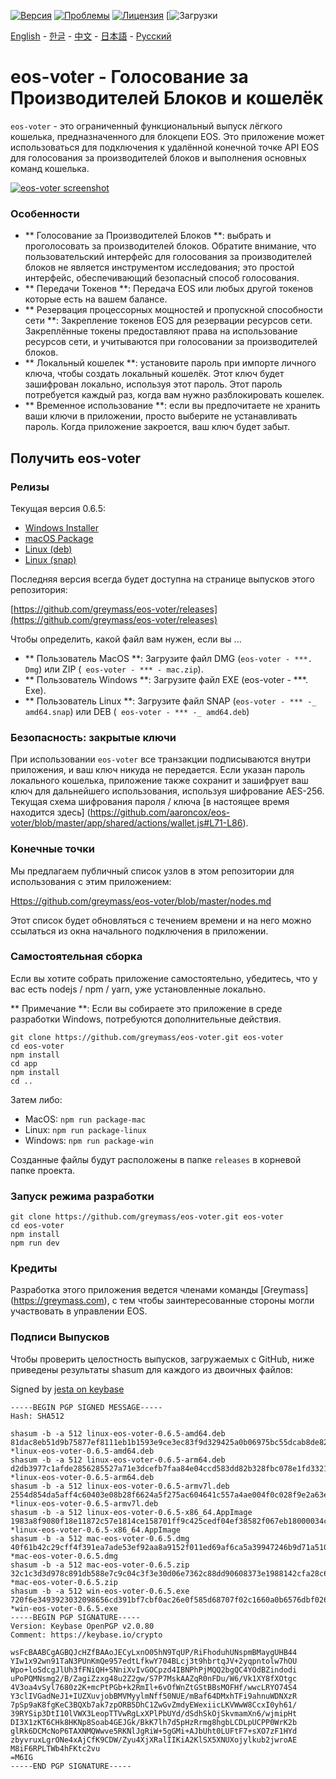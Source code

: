 [![Версия](https://img.shields.io/github/release/greymass/eos-voter/all.svg)](https://github.com/greymass/eos-voter/releases)
[![Проблемы](https://img.shields.io/github/issues/greymass/eos-voter.svg)](https://github.com/greymass/eos-voter/issues)
[![Лицензия](https://img.shields.io/badge/license-MIT-blue.svg)](https://raw.githubusercontent.com/greymass/eos-voter/master/LICENSE)
[![Загрузки](https://img.shields.io/github/downloads/greymass/eos-voter/total.svg)

[English](https://github.com/greymass/eos-voter/blob/master/README.md) - [한글](https://github.com/greymass/eos-voter/blob/master/README.kr.md) - [中文](https://github.com/greymass/eos-voter/blob/master/README.zh.md) - [日本語](https://github.com/greymass/eos-voter/blob/master/README.ja.md) - [Русский](https://github.com/greymass/eos-voter/blob/master/README.ru.md)

# eos-voter - Голосование за Производителей Блоков и кошелёк

`eos-voter` - это ограниченный функциональный выпуск лёгкого кошелька, предназначенного для блокцепи EOS. Это приложение может использоваться для подключения к удалённой конечной точке API EOS для голосования за производителей блоков и выполнения основных команд кошелька.


[![eos-voter screenshot](https://raw.githubusercontent.com/greymass/eos-voter/master/eos-voter.png)](https://raw.githubusercontent.com/greymass/eos-voter/master/eos-voter.png)

### Особенности

- ** Голосование за Производителей Блоков **: выбрать и проголосовать за производителей блоков. Обратите внимание, что пользовательский интерфейс для голосования за производителей блоков не является инструментом исследования; это простой интерфейс, обеспечивающий безопасный способ голосования.
- ** Передачи Токенов **: Передача EOS или любых другой токенов которые есть на вашем балансе.
- ** Резервация процессорных мощностей и пропускной способности сети **: Закрепление токенов EOS для резервации ресурсов сети. Закреплённые токены предоставляют права на использование ресурсов сети, и учитываются при голосовании за производителей блоков.
- ** Локальный кошелек **: установите пароль при импорте личного ключа, чтобы создать локальный кошелёк. Этот ключ будет зашифрован локально, используя этот пароль. Этот пароль потребуется каждый раз, когда вам нужно разблокировать кошелек.
- ** Временное использование **: если вы предпочитаете не хранить ваши ключи в приложении, просто выберите не устанавливать пароль. Когда приложение закроется, ваш ключ будет забыт.

## Получить eos-voter

### Релизы

Текущая версия 0.6.5:

- [Windows Installer](https://github.com/greymass/eos-voter/releases/download/v0.6.5/win-eos-voter-0.6.5.exe)
- [macOS Package](https://github.com/greymass/eos-voter/releases/download/v0.6.5/mac-eos-voter-0.6.5.dmg)
- [Linux (deb)](https://github.com/greymass/eos-voter/releases/download/v0.6.5/linux-eos-voter-0.6.5-amd64.deb)
- [Linux (snap)](https://github.com/greymass/eos-voter/releases/download/v0.6.5/linux-eos-voter-0.6.5-amd64.snap)

Последняя версия всегда будет доступна на странице выпусков этого репозитория:

[https://github.com/greymass/eos-voter/releases](https://github.com/greymass/eos-voter/releases)

Чтобы определить, какой файл вам нужен, если вы ...

- ** Пользователь MacOS **: Загрузите файл DMG (`eos-voter - ***. Dmg`) или ZIP (` eos-voter - *** - mac.zip`).
- ** Пользователь Windows **: Загрузите файл EXE (eos-voter - ***. Exe).
- ** Пользователь Linux **: Загрузите файл SNAP (`eos-voter - *** -_ amd64.snap`) или DEB (` eos-voter - *** -_ amd64.deb`)

### Безопасность: закрытые ключи

При использовании `eos-voter` все транзакции подписываются внутри приложения, и ваш ключ никуда не передается. Если указан пароль локального кошелька, приложение также сохранит и зашифрует ваш ключ для дальнейшего использования, используя шифрование AES-256. Текущая схема шифрования пароля / ключа [в настоящее время находится здесь] (https://github.com/aaroncox/eos-voter/blob/master/app/shared/actions/wallet.js#L71-L86).

### Конечные точки

Мы предлагаем публичный список узлов в этом репозитории для использования с этим приложением:

[Https://github.com/greymass/eos-voter/blob/master/nodes.md](https://github.com/greymass/eos-voter/blob/master/nodes.md)

Этот список будет обновляться с течением времени и на него можно ссылаться из окна начального подключения в приложении.

### Самостоятельная сборка

Если вы хотите собрать приложение самостоятельно, убедитесь, что у вас есть nodejs / npm / yarn, уже установленные локально.

** Примечание **: Если вы собираете это приложение в среде разработки Windows, потребуются дополнительные действия.

```
git clone https://github.com/greymass/eos-voter.git eos-voter
cd eos-voter
npm install
cd app
npm install
cd ..
```

Затем либо:

- MacOS: `npm run package-mac`
- Linux: `npm run package-linux`
- Windows: `npm run package-win`

Созданные файлы будут расположены в папке `releases` в корневой папке проекта.

### Запуск режима разработки

```
git clone https://github.com/greymass/eos-voter.git eos-voter
cd eos-voter
npm install
npm run dev
```

### Кредиты

Разработка этого приложения ведется членами команды [Greymass] (https://greymass.com), с тем чтобы заинтересованные стороны могли участвовать в управлении EOS.

### Подписи Выпусков

Чтобы проверить целостность выпусков, загружаемых с GitHub, ниже приведены результаты shasum для каждого из двоичных файлов:

Signed by [jesta on keybase](https://keybase.io/jesta)

```
-----BEGIN PGP SIGNED MESSAGE-----
Hash: SHA512

shasum -b -a 512 linux-eos-voter-0.6.5-amd64.deb
81dac8eb51d9b75877ef8111eb1b1593e9ce3ec83f9d329425a0b06975bc55dcab8de82db37aa45a70d32372dd87e20c560a815783dd58a195c497be0aa0f089 *linux-eos-voter-0.6.5-amd64.deb
shasum -b -a 512 linux-eos-voter-0.6.5-arm64.deb
d2db3977c1afde2856285527a71e3dcefb7faa84e04ccd583dd82b328fbc078e1fd3321b1f9c8ad18196c558bc46565193f3826b600491954b09e91d2c785421 *linux-eos-voter-0.6.5-arm64.deb
shasum -b -a 512 linux-eos-voter-0.6.5-armv7l.deb
2554d854da5aff4c60403e08b28f6624a5f275ac604641c557a4ae004f0c028f9e2a63ebf431dd04aecaec99588a83f2cab828b6017ea47a89bfa14febef4a08 *linux-eos-voter-0.6.5-armv7l.deb
shasum -b -a 512 linux-eos-voter-0.6.5-x86_64.AppImage
1983a8f9080f18e11872c57e1814ce158701ff9c425cedf04ef38582f067eb18000034c04d1a46a16cee11cba9eb5fa2704f996ea1bbe4ad1c47b4046fa8b76e *linux-eos-voter-0.6.5-x86_64.AppImage
shasum -b -a 512 mac-eos-voter-0.6.5.dmg
40f61b42c29cff4f391ea7ade53ef92aa8a9152f011ed69af6ca5a39947246b9d71a510df78ed1775f59e07b9b8f5afd4374d74017523eabe4d4041eb86d887f *mac-eos-voter-0.6.5.dmg
shasum -b -a 512 mac-eos-voter-0.6.5.zip
32c1c3d3d978c891db588e7c9c04c3f3e30d06e7362c88dd90608373e1988142cfa28c6f361b2c27f0fb53a705ae2f8871d57a03da15da651895ec1c44da2a66 *mac-eos-voter-0.6.5.zip
shasum -b -a 512 win-eos-voter-0.6.5.exe
720f6e3493923032098656cd391bf7cbf0ac26e0f585d68707f02c1660a0b6576dbf02646f2fafa8b7173a81a9f3d6480bbfdcde3e14184aab22b791aeab079e *win-eos-voter-0.6.5.exe
-----BEGIN PGP SIGNATURE-----
Version: Keybase OpenPGP v2.0.80
Comment: https://keybase.io/crypto

wsFcBAABCgAGBQJcHZfBAAoJECyLxnO05hN9TqUP/RiFhoduhUNspmBMaygUHB44
YIw1x92wn91TaN3PUnKmQe957edtLfkwY704BLcj3t9hbrtqJV+2yqpntolw7hOU
Wpo+loSdcgJlUh3fFNiQH+SNniXvIvGOCpzd4IBNPhPjMQQ2bgQC4YOdBZindodi
uPoPQMNsmg2/B/ZagiZzxg48u2Z2gw/S7P7MskAAZqR0nFDu/W6/Vk1XY8fXOtgc
4V3oa4vSyl7680z2K+mcPtPGb+k2RmIl+6vOfWnZtGStBBsMOFHf/wwcLRYO74S4
Y3clIVGadNeJ1+IUZXuvjobBMVMyylmNff50NUE/mBaf64DMxhTFi9ahnuWDNXzR
7pSp9aK8fgKeC3BQXb7ak7zpORB5DhC1ZwGvZmdyEWexiicLKVWwW8CcxI0yh61/
39RYSip3DtI10lVWX3LeopTTVwRgLxXPlPbUYd/dSdhSkOjSkvmamXn6/wjmipHt
DI3X1zKT6CHk8HKNp8Soab4GEJGk/BkK7lh7d5pHzRrmg8hgbLCDLpUCPP0WrK2b
glRk6DCMcNoP6TAXNMQWwve5RKNlJgRiW+5gGMi+AJbUht0LUFtF7+sXO7zF1HYd
zbyvruxLgrONe4xAjCfK9CDW/Zyu4XjXRalIIKiA2KlSX5XNUXojylkub2jwroAE
M8iF6RPLTWb4hFKtc2vu
=M6IG
-----END PGP SIGNATURE-----
```
